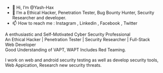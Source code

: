 - 👋 Hi, I’m @Yash-Hax<br>
- 👀 I’m a Ethical Hacker, Penetration Tester, Bug Bounty Hunter, Security Researcher and developer. 
- 📫 How to reach me : Instagram , Linkedin , Facebook , Twitter 

A enthusiastic and Self-Motivated Cyber Security Professional<br>                                                                                                                     An Ethical Hacker | Penetration Tester | Security Researcher | Full-Stack Web Developer<br>                                                                                                                       Good Understanding of VAPT, WAPT Includes Red Teaming.<br>    
                   I work on web and android security testing as well as develop security tools, Web Appication, Research new security threats.                                                                                                                   
